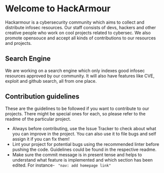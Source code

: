 # Welcome to HackArmour

Hackarmour is a cybersecurity community which aims to collect and distribute infosec resources. Our staff consists of devs, hackers and other creative people who work on cool projects related to cybersec. We also promote opensouce and accept all kinds of contributions to our resources and projects.

## Search Engine

We are working on a search engine which only indexes good infosec resources approved by our community. It will also have features like CVE, exploit and github search, all from one place.

## Contribution guidelines
These are the guidelines to be followed if you want to contribute to our projects. There might be special ones for each, so please refer to the readme of the particular project.

- Always before contributing, use the Issue Tracker to check about what you can improve in the project. You can also use it to file bugs and self assign it if you can fix them!
- Lint your project for potential bugs using the recommended linter before pushing the code. Guidelines could be found in the respective readme.
- Make sure the commit message is in present tense and helps to understand what feature is implemented and which section has been edited. For instance- <code> &quot;nav: add homepage link&quot;</code>
